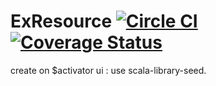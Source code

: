 # ExResource [![Circle CI](https://circleci.com/gh/kkkatsube/EXResource.svg?style=svg)](https://circleci.com/gh/kkkatsube/EXResource) [![Coverage Status](https://coveralls.io/repos/kkkatsube/EXResource/badge.svg?branch=master)](https://coveralls.io/r/kkkatsube/EXResource?branch=master)

create on $activator ui : use scala-library-seed.
